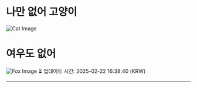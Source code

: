 
# 나만 없어 고양이

![Cat Image](https://cdn2.thecatapi.com/images/an7.jpg)

# 여우도 없어
![Fox Image](https://randomfox.ca/images/109.jpg)
⏳ 업데이트 시간: 2025-02-22 16:38:40 (KRW)

---
